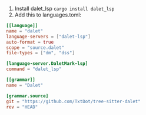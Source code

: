 1. Install dalet_lsp `cargo install dalet_lsp`
2. Add this to languages.toml:

```toml
[[language]]
name = "dalet"
language-servers = ["dalet-lsp"]
auto-format = true
scope = "source.dalet"
file-types = ["dm", "dss"]

[language-server.DaletMark-lsp]
command = "dalet_lsp"

[[grammar]]
name = "Dalet"

[grammar.source]
git = "https://github.com/TxtDot/tree-sitter-dalet"
rev = "HEAD"
```
